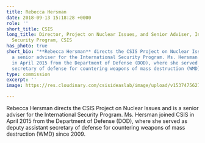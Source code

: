 ```yaml
---
title: Rebecca Hersman
date: 2018-09-13 15:18:28 +0000
role: ''
short_title: CSIS
long_title: Director, Project on Nuclear Issues, and Senior Adviser, International
  Security Program, CSIS
has_photo: true
short_bio: "**Rebecca Hersman** directs the CSIS Project on Nuclear Issues and is
  a senior adviser for the International Security Program. Ms. Hersman joined CSIS
  in April 2015 from the Department of Defense (DOD), where she served as deputy assistant
  secretary of defense for countering weapons of mass destruction (WMD) since 2009."
type: commission
excerpt: ''
image: https://res.cloudinary.com/csisideaslab/image/upload/v1537475627/health-commission/Hersman_Rebecca.jpg

---
```

Rebecca Hersman directs the CSIS Project on Nuclear Issues and is a senior adviser for the International Security Program. Ms. Hersman joined CSIS in April 2015 from the Department of Defense (DOD), where she served as deputy assistant secretary of defense for countering weapons of mass destruction (WMD) since 2009.